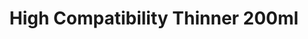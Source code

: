 ---
layout: product
title: "High Compatibility Thinner 200ml"
price: "1300" 
desc: "Razređivač 200mL"
img_path: "/assets/img/RC701.webp"
brand: "AK "
available: true
special_offer: false
new: false
soon: false
cat: "020000"
subcat: "020200"
subsubcat: "020201"
sifra: "RC701"
popular: false
spec: false
---